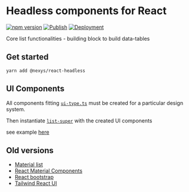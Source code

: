 # Headless components for React

[![npm version](https://img.shields.io/npm/v/@nexys/headless)](https://www.npmjs.com/package/@nexys/headless)
[![Publish](https://github.com/nexys-system/react-headless/actions/workflows/publish.yml/badge.svg)](https://github.com/nexys-system/react-headless/actions/workflows/publish.yml)
[![Deployment](https://github.com/nexys-system/react-headless/actions/workflows/deploy.yml/badge.svg)](https://github.com/nexys-system/react-headless/actions/workflows/deploy.yml)

Core list functionalities - building block to build data-tables



## Get started

`yarn add @nexys/react-headless`

## UI Components

All components fitting [`ui-type.ts`](https://github.com/nexys-system/react-headless/blob/master/src/lib/list/ui-type.ts) must be created for a particular design system.

Then instantiate [`list-super`](https://github.com/nexys-system/react-headless/blob/master/src/lib/list/list-super.tsx) with the created UI components

see example [here](https://github.com/nexys-system/react-headless/commit/6e7df1eadab7ca14b99118a6a27dbb34c4eb859f#diff-25a6634263c1b1f6fc4697a04e2b9904ea4b042a89af59dc93ec1f5d44848a26)


## Old versions

* [Material list](https://nexys-system.github.io/mui-list-ts/)
* [React Material Components](https://github.com/nexys-system/react-material-component)
* [React bootstrap](https://github.com/nexys-system/react-bootstrap-components)
* [Tailwind React UI](https://github.com/nexys-system/tailwind-react-ui)
